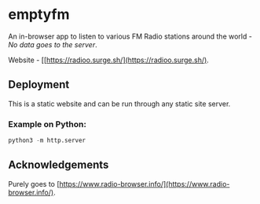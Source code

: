 # emptyfm

An in-browser app to listen to various FM Radio stations around the world - _No data goes to the server_.

Website - [[https://radioo.surge.sh/](https://radioo.surge.sh/).

## Deployment

This is a static website and can be run through any static site server.

### Example on Python:
```python
python3 -m http.server
```

## Acknowledgements
Purely goes to [https://www.radio-browser.info/](https://www.radio-browser.info/).
